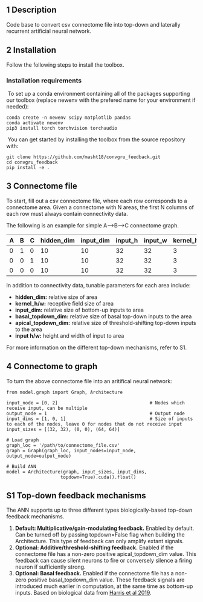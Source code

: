## 1 Description
Code base to convert csv connectome file into top-down and laterally recurrent artificial neural network.

## 2 Installation

Follow the following steps to install the toolbox.
​
### Installation requirements
​
To set up a conda environment containing all of the packages supporting our toolbox (replace newenv with the prefered name for your environment if needed):
```  
conda create -n newenv scipy matplotlib pandas
conda activate newenv
pip3 install torch torchvision torchaudio
```
​
You can get started by installing the toolbox from the source repository with:
​
```  
git clone https://github.com/masht18/convgru_feedback.git
cd convgru_feedback
pip install -e .
```

## 3 Connectome file

To start, fill out a csv connectome file, where each row corresponds to a connectome area. Given a connectome with N areas, the first N columns of each row must always contain connectivity data.

The following is an example for simple A-->B-->C connectome graph.

| A | B | C | hidden_dim |input_dim | input_h | input_w | kernel_h | kernel_w | basal_topdown_dim | apical_topdown_dim
| - | - | - | ---------- | ---------| --------| ---------- | ---------- | ---------- | ---------- | ---------- |
| 0 | 1 | 0 |     10     |    10    |    32   |     32     |    3      |     3     |     0     |     1     |
| 0 | 0 | 1 |     10     |    10    |    32   |     32     |    3      |     3     |     0     |     1     |
| 0 | 0 | 0 |     10     |    10    |    32   |     32     |    3      |     3     |     0     |     1     |

 In addition to connectivity data, tunable parameters for each area include:
- **hidden_dim:** relative size of area
- **kernel_h/w:** receptive field size of area
- **input_dim:** relative size of bottom-up inputs to area
- **basal_topdown_dim:** relative size of basal top-down inputs to the area
- **apical_topdown_dim:** relative size of threshold-shifting top-down inputs to the area
- **input h/w:** height and width of input to area

For more information on the different top-down mechanisms, refer to S1.

## 4 Connectome to graph

To turn the above connectome file into an aritifical neural network:
```
from model.graph import Graph, Architecture

input_node = [0, 2]                                  # Nodes which receive input, can be multiple
output_node = 1                                      # Output node
input_dims = [1, 0, 1]                               # Size of inputs to each of the nodes, leave 0 for nodes that do not receive input 
input_sizes = [(32, 32), (0, 0), (64, 64)]

# Load graph
graph_loc = '/path/to/connectome_file.csv'
graph = Graph(graph_loc, input_nodes=input_node, output_node=output_node)

# Build ANN
model = Architecture(graph, input_sizes, input_dims,
                    topdown=True).cuda().float()
```

## S1 Top-down feedback mechanisms

The ANN supports up to three different types biologically-based top-down feedback mechanisms.

1. **Default: Multiplicative/gain-modulating feedback.** Enabled by default. Can be turned off by passing topdown=False flag when building the Architecture. This type of feedback can only amplify extant signals. 
2. **Optional: Additive/threshold-shifting feedback.** Enabled if the connectome file has a non-zero positive apical_topdown_dim value. This feedback can cause silent neurons to fire or conversely silence a firing neuron if sufficiently strong.
3. **Optional: Basal feedback.** Enabled if the connectome file has a non-zero positive basal_topdown_dim value. These feedback signals are introduced much earlier in computation, at the same time as bottom-up inputs. Based on biological data from [Harris et al 2019](https://www.nature.com/articles/s41586-019-1716-z).
